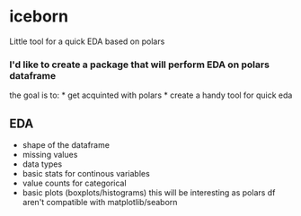 # iceborn
Little tool for a quick EDA based on polars

### I'd like to create a package that will perform EDA on polars dataframe
the goal is to:
    * get acquinted with polars 
    * create a handy tool for quick eda

## EDA
- shape of the dataframe
- missing values
- data types
- basic stats for continous variables
- value counts for categorical
- basic plots (boxplots/histograms) this will be interesting as polars df aren't compatible with matplotlib/seaborn
